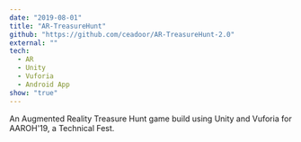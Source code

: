 ```yaml
---
date: "2019-08-01"
title: "AR-TreasureHunt"
github: "https://github.com/ceadoor/AR-TreasureHunt-2.0"
external: ""
tech:
  - AR
  - Unity
  - Vuforia
  - Android App
show: "true"
---
```


An Augmented Reality Treasure Hunt game build using Unity and Vuforia for AAROH'19, a Technical Fest.
